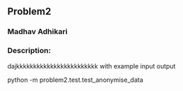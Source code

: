 
## Problem2
### Madhav Adhikari
### Description:
dajkkkkkkkkkkkkkkkkkkkkkkkk with example input output

python -m problem2.test.test_anonymise_data

